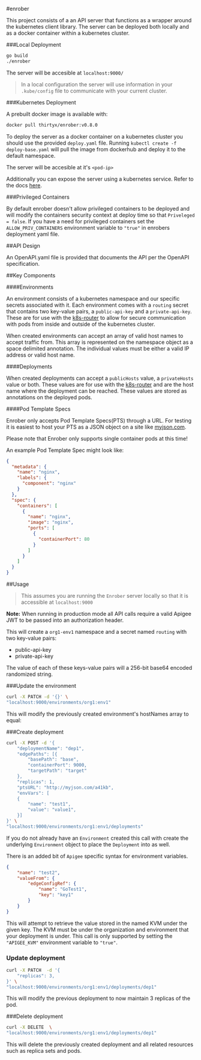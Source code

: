 #enrober

This project consists of a an API server that functions as a wrapper around the kubernetes client library. The server can be deployed both locally and as a docker container within a kubernetes cluster.

###Local Deployment

```sh
go build
./enrober
```

The server will be accesible at `localhost:9000/`

> In a local configuration the server will use information in your `.kube/config` file to communicate with your current cluster. 

###Kubernetes Deployment

A prebuilt docker image is available with:
 
```sh
docker pull thirtyx/enrober:v0.8.0
```

To deploy the server as a docker container on a kubernetes cluster you should use the provided `deploy.yaml` file. Running `kubectl create -f deploy-base.yaml` will pull the image from dockerhub and deploy it to the default namespace.

The server will be accesible at it's `<pod-ip>`

Additionally you can expose the server using a kubernetes service. Refer to the docs [here](http://kubernetes.io/docs/user-guide/services/).

###Privileged Containers

By default enrober doesn't allow privileged containers to be deployed and will modify the containers security context at deploy time so that `Priveleged = false`. If you have a need for privileged containers set the `ALLOW_PRIV_CONTAINERS` environment variable to `"true"` in enrobers deployment yaml file.

##API Design

An OpenAPI.yaml file is provided that documents the API per the OpenAPI specification.

##Key Components

####Environments

An environment consists of a kubernetes namespace and our specific secrets associated with it. Each environment comes with a `routing` secret that contains two key-value pairs, a `public-api-key` and a `private-api-key`. These are for use with the [k8s-router](https://github.com/30x/k8s-router) to allow for secure communication with pods from inside and outside of the kubernetes cluster. 

When created environments can accept an array of valid host names to accept traffic from. This array is represented on the namespace object as a space delimited annotation. The individual values must be either a valid IP address or valid host name. 

####Deployments

When created deployments can accept a `publicHosts` value, a `privateHosts` value or both. These values are for use with the [k8s-router](https://github.com/30x/k8s-router) and are the host name where the deployment can be reached. These values are stored as annotations on the deployed pods. 

####Pod Template Specs

Enrober only accepts Pod Template Specs(PTS) through a URL. For testing it is easiest to host your PTS as a JSON object on a site like [myjson.com](myjson.com).

Please note that Enrober only supports single container pods at this time!

An example Pod Template Spec might look like:

```json
{
  "metadata": {
    "name": "nginx",
    "labels": {
      "component": "nginx"
    }
  },
  "spec": {
    "containers": [
      {
        "name": "nginx",
        "image": "nginx",
        "ports": [
          {
            "containerPort": 80
          }
        ]
      }
    ]
  }
}

```


##Usage

> This assumes you are running the `Enrober` server locally so that it is accessible at `localhost:9000`

**Note:** When running in production mode all API calls require a valid Apigee JWT to be passed into an authorization header. 

This will create a `org1-env1` namespace and a secret named `routing` with two key-value pairs:

- public-api-key
- private-api-key

The value of each of these keys-value pairs will a 256-bit base64 encoded randomized string. 

###Update the environment

```sh
curl -X PATCH -d '{}' \
"localhost:9000/environments/org1:env1"
```

This will modify the previously created environment's hostNames array to equal:

###Create deployment

```sh
curl -X POST -d '{
	"deploymentName": "dep1",
    "edgePaths": [{
	    "basePath": "base",
    	"containerPort": 9000,
    	"targetPath": "target"
    },
	"replicas": 1,
	"ptsURL": "http://myjson.com/a41kb",
	"envVars": [
	{
		"name": "test1",
		"value": "value1",
	}]
}' \
"localhost:9000/environments/org1:env1/deployments"
```

If you do not already have an `Environment` created this call with create the underlying `Environment` object to place the `Deployment` into as well. 

There is an added bit of `Apigee` specific syntax for environment variables.

```json
{
	"name": "test2",
	"valueFrom": {
		"edgeConfigRef": {
			"name": "GoTest1",
			"key": "key1"
		}
	}
}
```
This will attempt to retrieve the value stored in the named KVM under the given key. The KVM must be under the organization and environment that your deployment is under. This call is only supported by setting the `"APIGEE_KVM"` environment variable to `"true"`. 

### Update deployment
	
```sh
curl -X PATCH  -d '{
	"replicas": 3,
}' \
"localhost:9000/environments/org1:env1/deployments/dep1"
```

This will modify the previous deployment to now maintain 3 replicas of the pod.

###Delete deployment

```sh
curl -X DELETE  \
"localhost:9000/environments/org1:env1/deployments/dep1"
```

This will delete the previously created deployment and all related resources such as replica sets and pods. 
